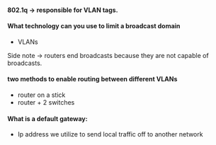 #### 802.1q -> responsible for VLAN tags.

#### What technology can you use to limit a broadcast domain
- VLANs

Side note -> routers end broadcasts because they are not capable of broadcasts.

#### two methods to enable routing between different VLANs 
- router on a stick
- router + 2 switches 

#### What is a default gateway:
- Ip address we utilize to send local traffic off to another network
